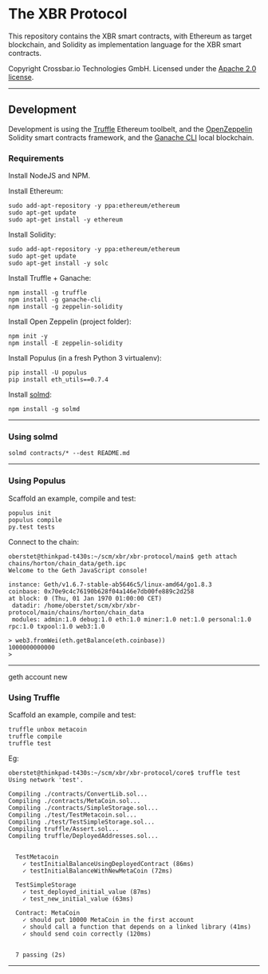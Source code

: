 # The XBR Protocol

This repository contains the XBR smart contracts, with Ethereum as target blockchain, and Solidity as implementation language for the XBR smart contracts.

Copyright Crossbar.io Technologies GmbH. Licensed under the [Apache 2.0 license](https://www.apache.org/licenses/LICENSE-2.0).

---


## Development

Development is using the [Truffle](http://truffleframework.com/) Ethereum toolbelt, and the [OpenZeppelin](https://openzeppelin.org/) Solidity smart contracts framework, and the [Ganache CLI](https://github.com/trufflesuite/ganache-cli/#welcome-to-ganache-cli) local blockchain.

### Requirements

Install NodeJS and NPM.

Install Ethereum:

```console
sudo add-apt-repository -y ppa:ethereum/ethereum
sudo apt-get update
sudo apt-get install -y ethereum
```

Install Solidity:

```console
sudo add-apt-repository -y ppa:ethereum/ethereum
sudo apt-get update
sudo apt-get install -y solc
```

Install Truffle + Ganache:

```console
npm install -g truffle
npm install -g ganache-cli
npm install -g zeppelin-solidity
```

Install Open Zeppelin (project folder):

```console
npm init -y
npm install -E zeppelin-solidity
```

Install Populus (in a fresh Python 3 virtualenv):

```console
pip install -U populus
pip install eth_utils==0.7.4
```

Install [solmd](http://danepilcher.com/solmd/):

```console
npm install -g solmd
```

---


### Using solmd

```console
solmd contracts/* --dest README.md
```

---



### Using Populus

Scaffold an example, compile and test:

```console
populus init
populus compile
py.test tests
```

Connect to the chain:

```console
oberstet@thinkpad-t430s:~/scm/xbr/xbr-protocol/main$ geth attach chains/horton/chain_data/geth.ipc
Welcome to the Geth JavaScript console!

instance: Geth/v1.6.7-stable-ab5646c5/linux-amd64/go1.8.3
coinbase: 0x70e9c4c76190b628f04a146e7db00fe889c2d258
at block: 0 (Thu, 01 Jan 1970 01:00:00 CET)
 datadir: /home/oberstet/scm/xbr/xbr-protocol/main/chains/horton/chain_data
 modules: admin:1.0 debug:1.0 eth:1.0 miner:1.0 net:1.0 personal:1.0 rpc:1.0 txpool:1.0 web3:1.0

> web3.fromWei(eth.getBalance(eth.coinbase))
1000000000000
>
```




---


geth account new



### Using Truffle

Scaffold an example, compile and test:

```console
truffle unbox metacoin
truffle compile
truffle test
```

Eg:

```console
oberstet@thinkpad-t430s:~/scm/xbr/xbr-protocol/core$ truffle test
Using network 'test'.

Compiling ./contracts/ConvertLib.sol...
Compiling ./contracts/MetaCoin.sol...
Compiling ./contracts/SimpleStorage.sol...
Compiling ./test/TestMetacoin.sol...
Compiling ./test/TestSimpleStorage.sol...
Compiling truffle/Assert.sol...
Compiling truffle/DeployedAddresses.sol...


  TestMetacoin
    ✓ testInitialBalanceUsingDeployedContract (86ms)
    ✓ testInitialBalanceWithNewMetaCoin (72ms)

  TestSimpleStorage
    ✓ test_deployed_initial_value (87ms)
    ✓ test_new_initial_value (63ms)

  Contract: MetaCoin
    ✓ should put 10000 MetaCoin in the first account
    ✓ should call a function that depends on a linked library (41ms)
    ✓ should send coin correctly (120ms)


  7 passing (2s)
```

---
